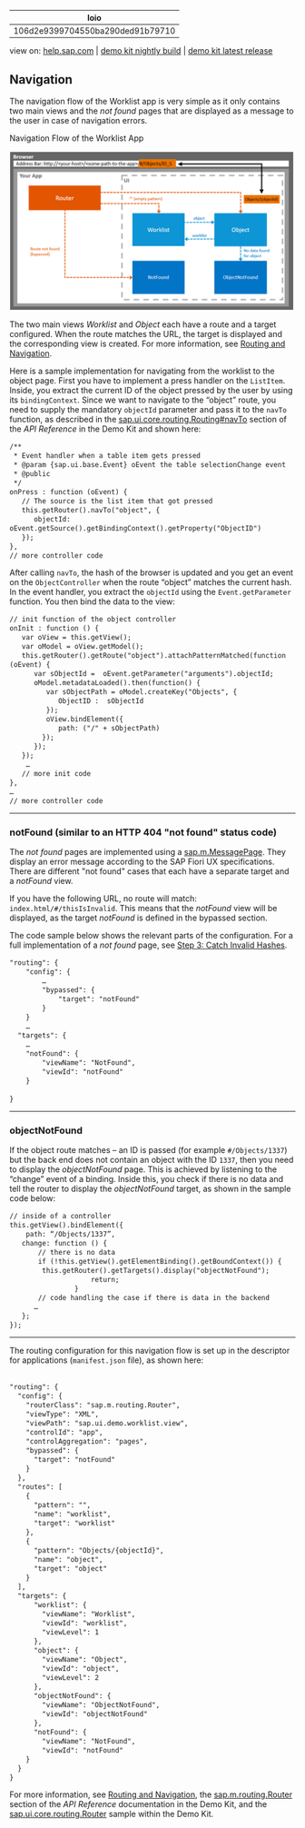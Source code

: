 | loio |
| -----|
| 106d2e9399704550ba290ded91b79710 |

<div id="loio">

view on: [help.sap.com](https://help.sap.com/viewer/DRAFT/3237636b137e43519a20ad5513c49ccb/latest/en-US/106d2e9399704550ba290ded91b79710.html) | [demo kit nightly build](https://openui5nightly.hana.ondemand.com/#/topic/106d2e9399704550ba290ded91b79710) | [demo kit latest release](https://openui5.hana.ondemand.com/#/topic/106d2e9399704550ba290ded91b79710)</div>
<!-- loio106d2e9399704550ba290ded91b79710 -->

## Navigation

The navigation flow of the Worklist app is very simple as it only contains two main views and the *not found* pages that are displayed as a message to the user in case of navigation errors.

   
  
Navigation Flow of the Worklist App<a name="loio106d2e9399704550ba290ded91b79710__fig_orz_s5z_1t"/>

 ![](loioa0a0f7231fc741eeaf450254e09ab001_LowRes.png "Navigation Flow of the Worklist App") 

The two main views *Worklist* and *Object* each have a route and a target configured. When the route matches the URL, the target is displayed and the corresponding view is created. For more information, see [Routing and Navigation](Routing_and_Navigation_3d18f20.md).

Here is a sample implementation for navigating from the worklist to the object page. First you have to implement a press handler on the `ListItem`. Inside, you extract the current ID of the object pressed by the user by using its `bindingContext`. Since we want to navigate to the “object” route, you need to supply the mandatory `objectId` parameter and pass it to the `navTo` function, as described in the [sap.ui.core.routing.Routing\#navTo](https://openui5.hana.ondemand.com/#/api/sap.ui.core.routing.Router/methods/navTo) section of the *API Reference* in the Demo Kit and shown here:

```lang-js
/**
 * Event handler when a table item gets pressed
 * @param {sap.ui.base.Event} oEvent the table selectionChange event
 * @public
 */
onPress : function (oEvent) {
   // The source is the list item that got pressed
   this.getRouter().navTo("object", {
      objectId: oEvent.getSource().getBindingContext().getProperty("ObjectID")
   });
},
// more controller code
```

After calling `navTo`, the hash of the browser is updated and you get an event on the `ObjectController` when the route “object” matches the current hash. In the event handler, you extract the `objectId` using the `Event.getParameter` function. You then bind the data to the view:

```lang-js
// init function of the object controller
onInit : function () {
   var oView = this.getView();
   var oModel = oView.getModel();
   this.getRouter().getRoute("object").attachPatternMatched(function (oEvent) {
      var sObjectId =  oEvent.getParameter("arguments").objectId;
      oModel.metadataLoaded().then(function() {
         var sObjectPath = oModel.createKey("Objects", {
            ObjectID :  sObjectId
         });
         oView.bindElement({
			path: ("/" + sObjectPath)
		});
      });
   });
	…
   // more init code
}, 
…
// more controller code
```

***

### notFound \(similar to an HTTP 404 "not found" status code\)

The *not found* pages are implemented using a [sap.m.MessagePage](https://openui5.hana.ondemand.com/explored.html#/entity/sap.m.MessagePage/samples). They display an error message according to the SAP Fiori UX specifications. There are different "not found" cases that each have a separate target and a *notFound* view.

If you have the following URL, no route will match: `index.html/#/thisIsInvalid`. This means that the *notFound* view will be displayed, as the target *notFound* is defined in the bypassed section.

The code sample below shows the relevant parts of the configuration. For a full implementation of a *not found* page, see [Step 3: Catch Invalid Hashes](Step_3_Catch_Invalid_Hashes_e047e05.md).

```lang-js
"routing": {
	"config": {
		…
		"bypassed": {
	  		"target": "notFound"
		}
	}
	…
  "targets": {
	…
	"notFound": {
		"viewName": "NotFound",
		"viewId": "notFound"
	}

}
```

***

### objectNotFound

If the object route matches – an ID is passed \(for example `#/Objects/1337`\) but the back end does not contain an object with the ID `1337`, then you need to display the *objectNotFound* page. This is achieved by listening to the “change” event of a binding. Inside this, you check if there is no data and tell the router to display the *objectNotFound* target, as shown in the sample code below:

```lang-js
// inside of a controller
this.getView().bindElement({
	path: “/Objects/1337”,
   change: function () {
       // there is no data
       if (!this.getView().getElementBinding().getBoundContext()) {
		this.getRouter().getTargets().display("objectNotFound");
					return;
				}
	   // code handling the case if there is data in the backend
      …
   };
});
```

***

The routing configuration for this navigation flow is set up in the descriptor for applications \(`manifest.json` file\), as shown here:

```lang-js

"routing": {
  "config": {
	"routerClass": "sap.m.routing.Router",
	"viewType": "XML",
	"viewPath": "sap.ui.demo.worklist.view",
	"controlId": "app",
	"controlAggregation": "pages",
	"bypassed": {
	  "target": "notFound"
	}
  },
  "routes": [
	{
	  "pattern": "",
	  "name": "worklist",
	  "target": "worklist"
	},
	{
	  "pattern": "Objects/{objectId}",
	  "name": "object",
	  "target": "object"
	}
  ],
  "targets": {
	  "worklist": {
		"viewName": "Worklist",
		"viewId": "worklist",
		"viewLevel": 1
	  },
	  "object": {
		"viewName": "Object",
		"viewId": "object",
		"viewLevel": 2
	  },
	  "objectNotFound": {
		"viewName": "ObjectNotFound",
		"viewId": "objectNotFound"
	  },
	  "notFound": {
		"viewName": "NotFound",
		"viewId": "notFound"
	}
  }
}

```

For more information, see [Routing and Navigation](Routing_and_Navigation_3d18f20.md), the [sap.m.routing.Router](https://openui5.hana.ondemand.com/#docs/api/symbols/sap.m.routing.Router.html) section of the *API Reference* documentation in the Demo Kit, and the [sap.ui.core.routing.Router](https://openui5.hana.ondemand.com/explored.html#/entity/sap.ui.core.routing.Router/sample) sample within the Demo Kit.

